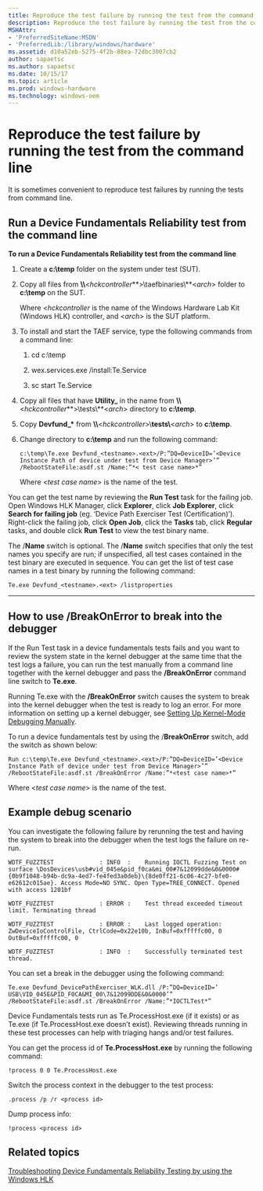 ```yaml
---
title: Reproduce the test failure by running the test from the command line
description: Reproduce the test failure by running the test from the command line
MSHAttr:
- 'PreferredSiteName:MSDN'
- 'PreferredLib:/library/windows/hardware'
ms.assetid: d10a52eb-5275-4f2b-88ea-72dbc3007cb2
author: sapaetsc
ms.author: sapaetsc
ms.date: 10/15/17
ms.topic: article
ms.prod: windows-hardware
ms.technology: windows-oem
---
```


# Reproduce the test failure by running the test from the command line


It is sometimes convenient to reproduce test failures by running the tests from command line.

## <span id="cmdline"></span><span id="CMDLINE"></span>Run a Device Fundamentals Reliability test from the command line


**To run a Device Fundamentals Reliability test from the command line**

1.  Create a **c:\\temp** folder on the system under test (SUT).

2.  Copy all files from **\\\\**&lt;*hckcontroller***&gt;\\taefbinaries\\**&lt;*arch*&gt; folder to **c:\\temp** on the SUT.

    Where &lt;*hckcontroller* is the name of the Windows Hardware Lab Kit (Windows HLK) controller, and &lt;*arch*&gt; is the SUT platform.

3.  To install and start the TAEF service, type the following commands from a command line:

    1.  cd c:\\temp

    2.  wex.services.exe /install:Te.Service

    3.  sc start Te.Service

4.  Copy all files that have **Utility\_** in the name from **\\\\**&lt;*hckcontroller***&gt;\\tests\\**&lt;*arch*&gt; directory to **c:\\temp**.

5.  Copy **Devfund\_\*** from **\\\\**&lt;*hckcontroller*&gt;\\**tests\\**&lt;*arch*&gt; to **c:\\temp**.

6.  Change directory to **c:\\temp** and run the following command:

    ``` syntax
    c:\temp\Te.exe Devfund_<testname>.<ext>/P:”DQ=DeviceID=’<Device Instance Path of device under test from Device Manager>’” /RebootStateFile:asdf.st /Name:”*< test case name>*”
    ```

    Where &lt;*test case name*&gt; is the name of the test.

You can get the test name by reviewing the **Run Test** task for the failing job. Open Windows HLK Manager, click **Explorer**, click **Job Explorer**, click **Search for failing job** (eg. ‘Device Path Exerciser Test (Certification)’). Right-click the failing job, click **Open Job**, click the **Tasks** tab, click **Regular** tasks, and double click **Run Test** to view the test binary name.

The /**Name** switch is optional. The /**Name** switch specifies that only the test names you specify are run; if unspecified, all test cases contained in the test binary are executed in sequence. You can get the list of test case names in a test binary by running the following command:

``` syntax
Te.exe Devfund_<testname>.<ext> /listproperties
```

****

## <span id="How_to_use__BreakOnError_to_break_into_the_debugger"></span><span id="how_to_use__breakonerror_to_break_into_the_debugger"></span><span id="HOW_TO_USE__BREAKONERROR_TO_BREAK_INTO_THE_DEBUGGER"></span>How to use /BreakOnError to break into the debugger


If the Run Test task in a device fundamentals tests fails and you want to review the system state in the kernel debugger at the same time that the test logs a failure, you can run the test manually from a command line together with the kernel debugger and pass the **/BreakOnError** command line switch to **Te.exe**.

Running Te.exe with the **/BreakOnError** switch causes the system to break into the kernel debugger when the test is ready to log an error. For more information on setting up a kernel debugger, see [Setting Up Kernel-Mode Debugging Manually](http://go.microsoft.com/fwlink/?LinkID=299467).

To run a device fundamentals test by using the /**BreakOnError** switch, add the switch as shown below:

``` syntax
Run c:\temp\Te.exe Devfund_<testname>.<ext>/P:”DQ=DeviceID=’<Device Instance Path of device under test from Device Manager>’” /RebootStateFile:asdf.st /BreakOnError /Name:”*<test case name>*”
```

Where &lt;*test case name*&gt; is the name of the test.

## <span id="Example_debug_scenario"></span><span id="example_debug_scenario"></span><span id="EXAMPLE_DEBUG_SCENARIO"></span>Example debug scenario


You can investigate the following failure by rerunning the test and having the system to break into the debugger when the test logs the failure on re-run.

``` syntax
WDTF_FUZZTEST             : INFO  :    Running IOCTL Fuzzing Test on surface \DosDevices\usb#vid_045e&pid_f0ca&mi_00#7&12099dde&0&0000#{0b9f1048-b94b-dc9a-4ed7-fe4fed3a0deb}\{8de0ff21-6c06-4c27-bfe0-e62612c015ae}. Access Mode=NO SYNC. Open Type=TREE_CONNECT. Opened with access 1201bf 

WDTF_FUZZTEST             : ERROR :    Test thread exceeded timeout limit. Terminating thread

WDTF_FUZZTEST             : ERROR :    Last logged operation: ZwDeviceIoControlFile, CtrlCode=0x22e10b, InBuf=0xfffffc00, 0 OutBuf=0xfffffc00, 0

WDTF_FUZZTEST             : INFO  :    Successfully terminated test thread.
```

You can set a break in the debugger using the following command:

``` syntax
Te.exe Devfund_DevicePathExerciser_WLK.dll /P:”DQ=DeviceID=’ USB\VID_045E&PID_F0CA&MI_00\7&12099DDE&0&0000’” /RebootStateFile:asdf.st /BreakOnError /Name:”*IOCTLTest*”
```

Device Fundamentals tests run as Te.ProcessHost.exe (if it exists) or as Te.exe (if Te.ProcessHost.exe doesn’t exist). Reviewing threads running in these test processes can help with triaging hangs and/or test failures.

You can get the process id of **Te.ProcessHost.exe** by running the following command:

``` syntax
!process 0 0 Te.ProcessHost.exe
```

Switch the process context in the debugger to the test process:

``` syntax
.process /p /r <process id>
```

Dump process info:

``` syntax
!process <process id>
```

## <span id="related_topics"></span>Related topics


[Troubleshooting Device Fundamentals Reliability Testing by using the Windows HLK](troubleshooting-device-fundamentals-reliability-testing-by-using-the-windows-hck.md)

 

 








